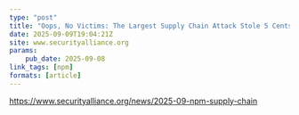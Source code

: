 ```yaml
---
type: "post"
title: "Oops, No Victims: The Largest Supply Chain Attack Stole 5 Cents"
date: 2025-09-09T19:04:21Z
site: www.securityalliance.org
params:
    pub_date: 2025-09-08
link_tags: [npm]
formats: [article]
---
```

https://www.securityalliance.org/news/2025-09-npm-supply-chain
